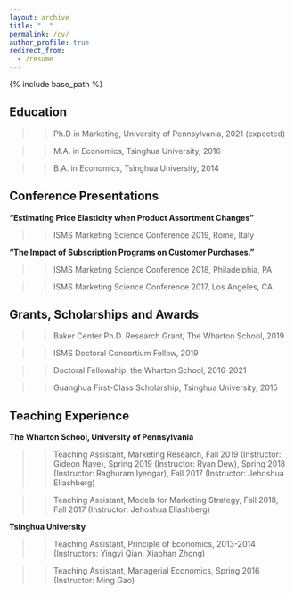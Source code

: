 ```yaml
---
layout: archive
title: "  "
permalink: /cv/
author_profile: true
redirect_from:
  - /resume
---
```


{% include base_path %}

Education
------
   >>Ph.D in Marketing, University of Pennsylvania, 2021 (expected)

   >>M.A. in Economics, Tsinghua University, 2016

   >>B.A. in Economics, Tsinghua University, 2014

Conference Presentations
------
**“Estimating Price Elasticity when Product Assortment Changes”**

   >>ISMS Marketing Science Conference 2019, Rome, Italy

**“The Impact of Subscription Programs on Customer Purchases.”**

   >>ISMS Marketing Science Conference 2018, Philadelphia, PA

   >>ISMS Marketing Science Conference 2017, Los Angeles, CA

Grants, Scholarships and Awards
------

   >>Baker Center Ph.D. Research Grant, The Wharton School, 2019

   >>ISMS Doctoral Consortium Fellow, 2019

   >>Doctoral Fellowship, the Wharton School, 2016-2021

   >>Guanghua First-Class Scholarship, Tsinghua University, 2015

Teaching Experience
------

**The Wharton School, University of Pennsylvania**

   >>Teaching Assistant, Marketing Research, Fall 2019 (Instructor: Gideon Nave), Spring 2019 (Instructor: Ryan Dew), Spring 2018 (Instructor: Raghuram Iyengar), Fall 2017 (Instructor: Jehoshua Eliashberg)

   >>Teaching Assistant, Models for Marketing Strategy, Fall 2018, Fall 2017 (Instructor: Jehoshua Eliashberg)

**Tsinghua University**

   >>Teaching Assistant, Principle of Economics, 2013-2014 (Instructors: Yingyi Qian, Xiaohan Zhong)

   >>Teaching Assistant, Managerial Economics, Spring 2016 (Instructor: Ming Gao)
